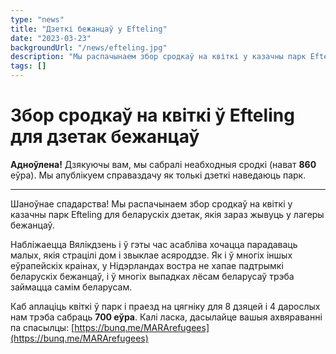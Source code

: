 ```yaml
---
type: "news"
title: "Дзеткі бежанцаў у Efteling"
date: "2023-03-23"
backgroundUrl: "/news/efteling.jpg"
description: "Мы распачынаем збор сродкаў на квіткі у казачны парк Efteling для беларускіх дзетак, якія зараз жывуць у лагеры бежанцаў."
tags: []
---
```


# Збор сродкаў на квіткі ў Efteling для дзетак бежанцаў

**Адноўлена!** Дзякуючы вам, мы сабралі неабходныя сродкі (нават **860** еўра). Мы апублікуем справаздачу як толькі дзеткі наведаюць парк.

---

Шаноўнае спадарства! Мы распачынаем збор сродкаў на квіткі у казачны парк Efteling для беларускіх дзетак, якія зараз жывуць у лагеры бежанцаў.

Набліжаецца Вялікдзень і ў гэты час асабліва хочацца парадаваць малых, якія страцілі дом і звыклае асяроддзе. 
Як і ў многіх іншых еўрапейскіх краінах, у Нідэрландах востра не хапае падтрымкі беларускіх бежанцаў, і ў многіх выпадках лёсам беларусаў трэба займацца самім беларусам.

Каб аплаціць квіткі ў парк і праезд на цягніку для 8 дзяцей і 4 дарослых нам трэба сабраць **700 еўра**. 
Калі ласка, дасылайце вашыя ахвяраванні па спасылцы: [https://bunq.me/MARArefugees](https://bunq.me/MARArefugees)
